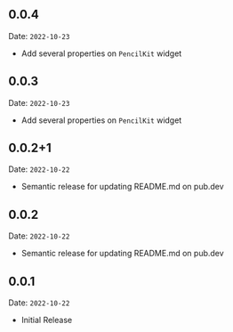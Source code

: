 ## 0.0.4

Date: `2022-10-23`

* Add several properties on `PencilKit` widget

## 0.0.3

Date: `2022-10-23`

* Add several properties on `PencilKit` widget

## 0.0.2+1

Date: `2022-10-22`

* Semantic release for updating README.md on pub.dev

## 0.0.2

Date: `2022-10-22`

* Semantic release for updating README.md on pub.dev

## 0.0.1 

Date: `2022-10-22`

* Initial Release
